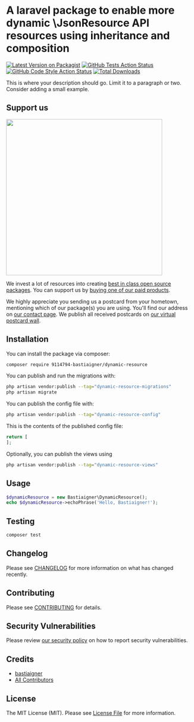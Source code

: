 # A laravel package to enable more dynamic \JsonResource API resources using inheritance and composition

[![Latest Version on Packagist](https://img.shields.io/packagist/v/9114794-bastiaigner/dynamic-resource.svg?style=flat-square)](https://packagist.org/packages/9114794-bastiaigner/dynamic-resource)
[![GitHub Tests Action Status](https://img.shields.io/github/actions/workflow/status/9114794-bastiaigner/dynamic-resource/run-tests.yml?branch=main&label=tests&style=flat-square)](https://github.com/9114794-bastiaigner/dynamic-resource/actions?query=workflow%3Arun-tests+branch%3Amain)
[![GitHub Code Style Action Status](https://img.shields.io/github/actions/workflow/status/9114794-bastiaigner/dynamic-resource/fix-php-code-style-issues.yml?branch=main&label=code%20style&style=flat-square)](https://github.com/9114794-bastiaigner/dynamic-resource/actions?query=workflow%3A"Fix+PHP+code+style+issues"+branch%3Amain)
[![Total Downloads](https://img.shields.io/packagist/dt/9114794-bastiaigner/dynamic-resource.svg?style=flat-square)](https://packagist.org/packages/9114794-bastiaigner/dynamic-resource)

This is where your description should go. Limit it to a paragraph or two. Consider adding a small example.

## Support us

[<img src="https://github-ads.s3.eu-central-1.amazonaws.com/dynamic-resource.jpg?t=1" width="419px" />](https://spatie.be/github-ad-click/dynamic-resource)

We invest a lot of resources into creating [best in class open source packages](https://spatie.be/open-source). You can support us by [buying one of our paid products](https://spatie.be/open-source/support-us).

We highly appreciate you sending us a postcard from your hometown, mentioning which of our package(s) you are using. You'll find our address on [our contact page](https://spatie.be/about-us). We publish all received postcards on [our virtual postcard wall](https://spatie.be/open-source/postcards).

## Installation

You can install the package via composer:

```bash
composer require 9114794-bastiaigner/dynamic-resource
```

You can publish and run the migrations with:

```bash
php artisan vendor:publish --tag="dynamic-resource-migrations"
php artisan migrate
```

You can publish the config file with:

```bash
php artisan vendor:publish --tag="dynamic-resource-config"
```

This is the contents of the published config file:

```php
return [
];
```

Optionally, you can publish the views using

```bash
php artisan vendor:publish --tag="dynamic-resource-views"
```

## Usage

```php
$dynamicResource = new Bastiaigner\DynamicResource();
echo $dynamicResource->echoPhrase('Hello, Bastiaigner!');
```

## Testing

```bash
composer test
```

## Changelog

Please see [CHANGELOG](CHANGELOG.md) for more information on what has changed recently.

## Contributing

Please see [CONTRIBUTING](CONTRIBUTING.md) for details.

## Security Vulnerabilities

Please review [our security policy](../../security/policy) on how to report security vulnerabilities.

## Credits

- [bastiaigner](https://github.com/9114794+bastiaigner)
- [All Contributors](../../contributors)

## License

The MIT License (MIT). Please see [License File](LICENSE.md) for more information.
